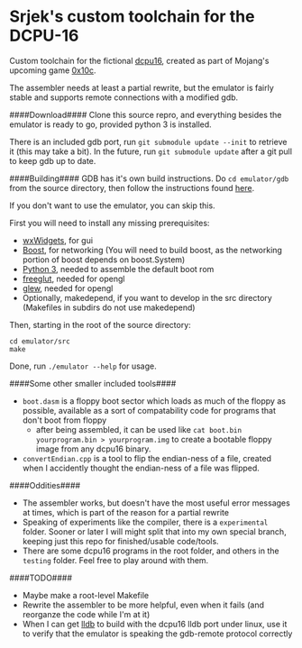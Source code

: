 # Srjek's custom toolchain for the DCPU-16 #

Custom toolchain for the fictional [dcpu16](http://dcpu.com/dcpu-16/), created as part of Mojang's upcoming game [0x10c](http://0x10c.com/).

The assembler needs at least a partial rewrite, but the emulator is fairly stable and supports remote connections with a modified gdb.


####Download####
Clone this source repro, and everything besides the emulator is ready to go, provided python 3 is installed.

There is an included gdb port, run `git submodule update --init` to retrieve it (this may take a bit).
In the future, run `git submodule update` after a git pull to keep gdb up to date.


####Building####
GDB has it's own build instructions. Do `cd emulator/gdb` from the source directory, then follow the instructions found [here](https://github.com/srjek/gdb-dcpu16).

If you don't want to use the emulator, you can skip this.

First you will need to install any missing prerequisites:
 * [wxWidgets](http://www.wxwidgets.org/), for gui
 * [Boost](http://www.boost.org/), for networking (You will need to build boost, as the networking portion of boost depends on boost.System)
 * [Python 3](http://www.python.org/), needed to assemble the default boot rom
 * [freeglut](http://freeglut.sourceforge.net/), needed for opengl
 * [glew](http://glew.sourceforge.net/), needed for opengl
 * Optionally, makedepend, if you want to develop in the src directory (Makefiles in subdirs do not use makedepend)

Then, starting in the root of the source directory:

    cd emulator/src
    make

Done, run `./emulator --help` for usage.


####Some other smaller included tools####
 * `boot.dasm` is a floppy boot sector which loads as much of the floppy as possible, available as a sort of compatability code for programs that don't boot from floppy
   - after being assembled, it can be used like `cat boot.bin yourprogram.bin > yourprogram.img` to create a bootable floppy image from any dcpu16 binary.
 * `convertEndian.cpp` is a tool to flip the endian-ness of a file, created when I accidently thought the endian-ness of a file was flipped.

####Oddities####
 * The assembler works, but doesn't have the most useful error messages at times, which is part of the reason for a partial rewrite
 * Speaking of experiments like the compiler, there is a `experimental` folder. Sooner or later I will might split that into my own special branch, keeping just this repo for finished/usable code/tools.
 * There are some dcpu16 programs in the root folder, and others in the `testing` folder. Feel free to play around with them.
 
####TODO####
 * Maybe make a root-level Makefile
 * Rewrite the assembler to be more helpful, even when it fails (and reorganze the code while I'm at it)
 * When I can get [lldb](http://lldb.llvm.org/) to build with the dcpu16 lldb port under linux, use it to verify that the emulator is speaking the gdb-remote protocol correctly
 
